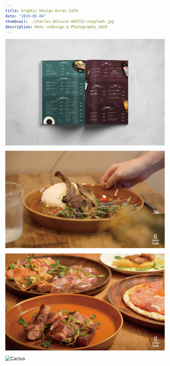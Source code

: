 ```yaml
---
title: Graphic Design-Esras Café
date: "2019-05-04"
thumbnail: ./charles-deluvio-695732-unsplash.jpg
description: Menu redesign & Photography_2020
---
```


![Cactus](./charles-deluvio-695757-unsplash.jpg)

![Cactus](./charles-deluvio-695736-unsplash.jpg)

![Cactus](./charles-deluvio-695758-unsplash.jpg)

![Cactus](./charles-deluvio-695733-unsplash.jpg)
